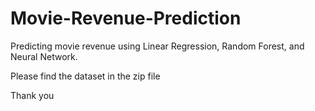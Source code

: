 # Movie-Revenue-Prediction

Predicting movie revenue using Linear Regression, Random Forest, and Neural Network.

Please find the dataset in the zip file 

Thank you
